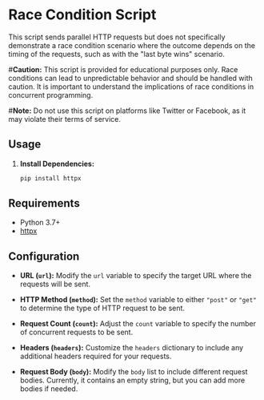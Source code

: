 # Race Condition Script

This script sends parallel HTTP requests but does not specifically demonstrate a race condition scenario where the outcome depends on the timing of the requests, such as with the "last byte wins" scenario.


#**Caution:** This script is provided for educational purposes only. Race conditions can lead to unpredictable behavior and should be handled with caution. It is important to understand the implications of race conditions in concurrent programming.

#**Note:** Do not use this script on platforms like Twitter or Facebook, as it may violate their terms of service.

## Usage

1. **Install Dependencies:**
   ```bash
   pip install httpx

## Requirements

- Python 3.7+
- [httpx](https://github.com/encode/httpx)

## Configuration

- **URL (`url`):**
  Modify the `url` variable to specify the target URL where the requests will be sent.

- **HTTP Method (`method`):**
  Set the `method` variable to either `"post"` or `"get"` to determine the type of HTTP request to be sent.

- **Request Count (`count`):**
  Adjust the `count` variable to specify the number of concurrent requests to be sent.

- **Headers (`headers`):**
  Customize the `headers` dictionary to include any additional headers required for your requests.

- **Request Body (`body`):**
  Modify the `body` list to include different request bodies. Currently, it contains an empty string, but you can add more bodies if needed.
